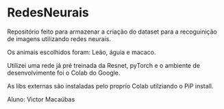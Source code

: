 # RedesNeurais
 
Repositório feito para armazenar a criação do dataset para a recoguinição de imagens utilizando redes neurais. 

Os animais escolhidos foram: Leão, águia e macaco. 

Utilizei uma rede já pré treinada da Resnet, pyTorch e o ambiente de desenvolvimente foi o Colab do Google.

As libs externas são instaladas pelo proprío Colab utilziando o PiP install.

Aluno: Victor Macaúbas

